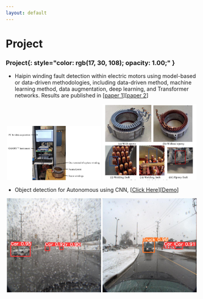 ```yaml
---
layout: default
---
```


# Project



### **Project**{: style="color: rgb(17, 30, 108); opacity: 1.00;" }

* Haipin winding fault detection within electric motors using model-based or data-driven methodologies, including data-driven method, machine learning method, data augmentation, deep learning, and Transformer networks. Results are published in [[<u>paper 1</u>](https://ieeexplore.ieee.org/document/10533246)][[<u>paper 2</u>](https://ieeexplore.ieee.org/abstract/document/10231148)]


<p>
<div align="center">
   <img src="/images/lab_setup.png" width="49%">
   <img src="/images/samples.JPG" width="49%">
</div>
</p>

<!-- ![Lab setup](/images/lab_setup.png "Title")

![Hairpin windings samples](/images/samples.JPG "Title") -->

* Object detection for Autonomous using CNN, [[<u>Click Here</u>](https://github.com/ditto2003/SEP788-789)][[<u>Demo</u>](https://www.youtube.com/watch?v=wEODwX2QJz0)]


<p>
<div align="center">
   <img width="49%" src="/images/Objects_det_2.jpg">
   <img width="49%" src="/images/Objects_det.jpg">
</div>
</p>

&nbsp;
&nbsp;
&nbsp;
&nbsp;
